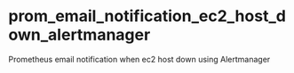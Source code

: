 # prom_email_notification_ec2_host_down_alertmanager
Prometheus  email notification when ec2 host down using Alertmanager

